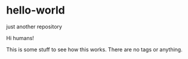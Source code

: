 # hello-world
just another repository

Hi humans!

This is some stuff to see how this works. There are no tags or anything. 
